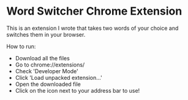 # Word Switcher Chrome Extension

This is an extension I wrote that takes two words of your choice and switches them in your browser.

How to run:
  - Download all the files
  - Go to chrome://extensions/
  - Check 'Developer Mode'
  - Click 'Load unpacked extension...'
  - Open the downloaded file
  - Click on the icon next to your address bar to use!
